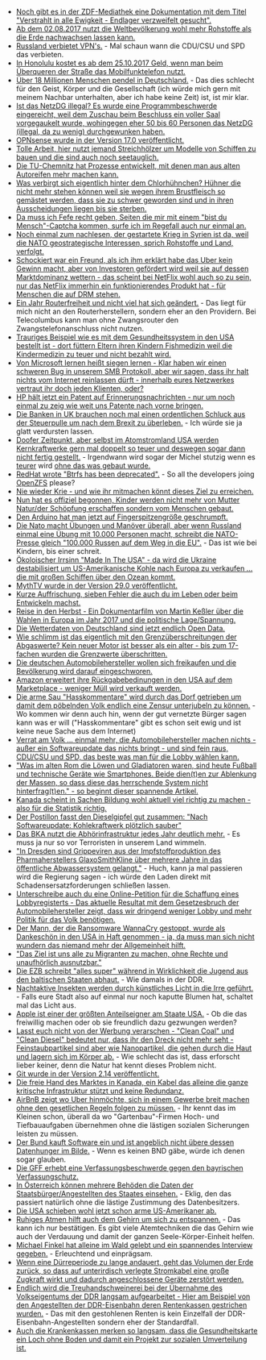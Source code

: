 * [Noch gibt es in der ZDF-Mediathek eine Dokumentation mit dem Titel "Verstrahlt in alle Ewigkeit - Endlager verzweifelt gesucht".](http://www.sonnenseite.com/de/tipps/planet-e.-verstrahlt-in-alle-ewigkeit-endlager-verzweifelt-gesucht.html)
* [Ab dem 02.08.2017 nutzt die Weltbevölkerung wohl mehr Rohstoffe als die Erde nachwachsen lassen kann.](http://www.sonnenseite.com/de/zukunft/erdueberlastungstag-am-2.-august-sind-natuerliche-ressourcen-aufgebraucht.html)
* [Russland verbietet VPN's.](http://www.reuters.com/article/us-russia-internet-idUSKBN1AF0QI) - Mal schaun wann die CDU/CSU und SPD das verbieten.
* [In Honolulu kostet es ab dem 25.10.2017 Geld, wenn man beim Überqueren der Straße das Mobilfunktelefon nutzt.](https://www.golem.de/news/honolulu-strafe-fuer-handynutzung-auf-der-strasse-1707-129204.html)
* [Über 18 Millionen Menschen pendel in Deutschland.](https://www.heise.de/newsticker/meldung/Pendler-Rekord-in-Deutschland-Der-Preis-ist-zunehmender-Stress-3786719.html) - Das dies schlecht für den Geist, Körper und die Gesellschaft (ich würde mich gern mit meinem Nachbar unterhalten, aber ich habe keine Zeit) ist, ist mir klar.
* [Ist das NetzDG illegal? Es wurde eine Programmbeschwerde eingereicht, weil dem Zuschau beim Beschluss ein voller Saal vorgegaukelt wurde, wohingegen eher 50 bis 60 Personen das NetzDG (illegal, da zu wenig) durchgewunken haben.](https://propagandaschau.wordpress.com/2017/07/31/programmbeschwerde-ueber-die-berichterstattung-zur-plenardebatte-zum-netzwerkdurchsetzungsgesetz/)
* [OPNsense wurde in der Version 17.0 veröffentlicht.](https://opnsense.org/opnsense-17-7-released/)
* [Tolle Arbeit, hier nutzt jemand Streichhölzer um Modelle von Schiffen zu bauen und die sind auch noch seetauglich.](https://www.heise.de/make/meldung/Seetuechtige-Ozeanriesen-aus-abgebrannten-Streichhoelzern-3784974.html?wt_mc=rss.ho.beitrag.atom&hg=1&hgi=0&hgf=false)
* [Die TU-Chemnitz hat Prozesse entwickelt, mit denen man aus alten Autoreifen mehr machen kann.](http://www.sonnenseite.com/de/wissenschaft/das-geheime-leben-der-altreifen.html)
* [Was verbirgt sich eigentlich hinter dem Chlorhühnchen? Hühner die nicht mehr stehen können weil sie wegen ihrem Brustfleisch so gemästet werden, dass sie zu schwer geworden sind und in ihren Ausscheidungen liegen bis sie sterben.](https://www.heise.de/tp/features/Streit-um-amerikanische-Chlorhuehnchen-im-Brexit-Grossbritannien-3787646.html)
* [Da muss ich Fefe recht geben, Seiten die mir mit einem "bist du Mensch"-Captcha kommen, surfe ich im Regefall auch nur einmal an.](https://blog.fefe.de/?ts=a77ef092)
* [Noch einmal zum nachlesen, der gestartete Krieg in Syrien ist da, weil die NATO geostrategische Interessen, sprich Rohstoffe und Land, verfolgt.](https://www.heise.de/tp/features/Es-ging-und-geht-um-geostrategische-Interessen-3701916.html)
* [Schockiert war ein Freund, als ich ihm erklärt habe das Uber kein Gewinn macht, aber von Investoren gefördert wird weil sie auf dessen Marktdominanz wettern - das scheint bei NetFlix wohl auch so zu sein, nur das NetFlix immerhin ein funktionierendes Produkt hat - für Menschen die auf DRM stehen.](https://blog.fefe.de/?ts=a77effe8)
* [Ein Jahr Routerfreiheit und nicht viel hat sich geändert.](https://www.golem.de/news/ein-jahr-routerfreiheit-die-freiheit-die-keiner-haben-will-1708-129233.html) - Das liegt für mich nicht an den Routerherstellern, sondern eher an den Providern. Bei Telecolumbus kann man ohne Zwangsrouter den Zwangstelefonanschluss nicht nutzen. 
* [Trauriges Beispiel wie es mit dem Gesundheitssystem in den USA bestellt ist - dort füttern Eltern ihren Kindern Fishmedizin weil die Kindermedizin zu teuer und nicht bezahlt wird.](https://blog.fefe.de/?ts=a77e948e)
* [Von Microsoft lernen heißt siegen lernen - Klar haben wir einen schweren Bug in unserem SMB Protokoll, aber wir sagen, dass ihr halt nichts vom Internet reinlassen dürft - innerhalb eures Netzwerkes vertraut ihr doch jeden Klienten, oder?](https://www.heise.de/security/meldung/SMBloris-fuellt-kompletten-Arbeitsspeicher-3788252.html)
* [HP hält jetzt ein Patent auf Erinnerungsnachrichten - nur um noch einmal zu zeig wie weit uns Patente nach vorne bringen.](https://www.eff.org/deeplinks/2017/07/stupid-patent-month-hp-patents-reminder-messages)
* [Die Banken in UK brauchen noch mal einen ordentlichen Schluck aus der Steuerpulle um nach dem Brexit zu überleben.](https://blog.fefe.de/?ts=a77eb3ec) - Ich würde sie ja glatt verdursten lassen.
* [Doofer Zeitpunkt, aber selbst im Atomstromland USA werden Kernkraftwerke gern mal doppelt so teuer und deswegen sogar dann nicht fertig gestellt.](https://www.nytimes.com/2017/07/31/climate/nuclear-power-project-canceled-in-south-carolina.html) - Irgendwann wird sogar der Michel stutzig wenn es [teurer](https://www.heise.de/forum/Telepolis/Kommentare/Trumps-propagierte-Wiederbelebung-der-Atomenergie-erfaehrt-Daempfer/Durchkorrumpierte-Gesellschaften/posting-30801754/show/) wird [ohne das was gebaut wurde.](https://www.heise.de/tp/features/Trumps-propagierte-Wiederbelebung-der-Atomenergie-erfaehrt-Daempfer-3789032.html)
* [RedHat wrote "Btrfs has been deprecated".](http://www.phoronix.com/scan.php?page=news_item&px=Red-Hat-Deprecates-Btrfs-Again) - So all the developers joing [OpenZFS](http://open-zfs.org) please?
* [Nie wieder Krie - und wie ihr mitmachen könnt dieses Ziel zu erreichen.](https://niewiederkrieg.org/teilnehmen/)
* [Nun hat es offiziel begonnen, Kinder werden nicht mehr von Mutter Natur/der Schöpfung erschaffen sondern vom Menschen gebaut.](https://www.heise.de/newsticker/meldung/US-Forscher-nehmen-erstmals-Gen-Editierungen-an-menschlichen-Embryos-vor-3788228.html)
* [Den Arduino hat man jetzt auf Fingerspitzengröße geschrumpft.](https://www.heise.de/make/meldung/Arduino-kompatibel-und-winzig-Mikrocontroller-Pico-3788045.html)
* [Die Nato macht Übungen und Manöver überall, aber wenn Russland einmal eine Übung mit 10.000 Personen macht, schreibt die NATO-Presse gleich "100.000 Russen auf dem Weg in die EU".](https://www.heise.de/tp/features/Wer-hat-Angst-vor-dem-russischen-Manoever-Zapad-2017-3789970.html) - Das ist wie bei Kindern, bis einer schreit.
* [Ökoloischer Irrsinn "Made In The USA" - da wird die Ukraine destabilisiert um US-Amerikanische Kohle nach Europa zu verkaufen ... die mit großen Schiffen über den Ozean kommt.](https://www.heise.de/tp/features/Ukraine-US-Lieferungen-sollen-Donbass-Kohle-ersetzten-3789957.html)
* [MythTV wurde in der Version 29.0 veröffentlicht.](https://www.pro-linux.de/news/1/25003/mythtv-290-freigegeben.html)
* [Kurze Auffrischung, sieben Fehler die auch du im Leben oder beim Entwickeln machst.](https://opensource.com/article/17/8/mistakes-open-source-avoid)
* [Reise in den Herbst - Ein Dokumentarfilm von Martin Keßler über die Wahlen in Europa im Jahr 2017 und die politische Lage/Spannung.](http://new.neuewut.de/)
* [Die Wetterdaten von Deutschland sind jetzt endlich Open Data.](https://www.golem.de/news/deutscher-wetterdienst-wetterdaten-sind-jetzt-open-data-1708-129258.html)
* [Wie schlimm ist das eigentlich mit den Grenzüberschreitungen der Abgaswerte? Kein neuer Motor ist besser als ein alter - bis zum 17-fachen wurden die Grenzwerte überschritten.](https://blog.fefe.de/?ts=a77f739a)
* [Die deutschen Automobilehersteller wollen sich freikaufen und die Bevölkerung wird darauf eingeschworen.](https://www.golem.de/news/diesel-gipfel-mobilitaetsfonds-und-software-update-statt-neuer-hardware-1708-129271.html)
* [Amazon erweitert ihre Rückgabebedinungen in den USA auf dem Marketplace - weniger Müll wird verkauft werden.](https://blog.fefe.de/?ts=a77f3ab4)
* [Die arme Sau "Hasskommentare" wird durch das Dorf getrieben um damit dem pöbelnden Volk endlich eine Zensur unterjubeln zu können.](http://npr.news.eulu.info/2017/08/02/hass-postings-na-und/?pk_campaign=feed&pk_kwd=hass-postings-na-und) - Wo kommen wir denn auch hin, wenn der gut vernetzte Bürger sagen kann was er will ("Hasskommentare" gibt es schon seit ewig und ist keine neue Sache aus dem Internet)
* [Verrat am Volk ... einmal mehr, die Automobilehersteller machen nichts - außer ein Softwareupdate das nichts bringt - und sind fein raus, CDU/CSU und SPD, das beste was man für die Lobby wählen kann.](http://www.sonnenseite.com/de/politik/beim-diesel-bleibt-alles-freiwillig.html)
* ["Was im alten Rom die Löwen und Gladiatoren waren, sind heute Fußball und technische Geräte wie Smartphones. Beide dien(t)en zur Ablenkung der Massen, so dass diese das herrschende System nicht hinterfrag(t)en." - so beginnt dieser spannende Artikel.](http://www.neopresse.com/reisen/biometrie-und-kontrolle-wie-man-die-identifizierung-per-gesichtserkennungssoftware-den-menschen-schmackhaft-machen-will/)
* [Kanada scheint in Sachen Bildung wohl aktuell viel richtig zu machen - also für die Statistik richtig.](http://www.bbc.com/news/business-40708421)
* [Der Postillon fasst den Dieselgipfel gut zusammen: "Nach Softwareupdate: Kohlekraftwerk plötzlich sauber"](http://www.der-postillon.com/2017/08/softwareupdate.html)
* [Das BKA nutzt die Abhörinfrastruktur jedes Jahr deutlich mehr.](https://www.heise.de/newsticker/meldung/Bundesbehoerden-setzten-digitale-Ermittlungsinstrumente-intensiver-ein-3792173.html) - Es muss ja nur so vor Terroristen in unserem Land wimmeln.
* ["In Dresden sind Grippeviren aus der Impfstoffproduktion des Pharmaherstellers GlaxoSmithKline über mehrere Jahre in das öffentliche Abwassersystem gelangt."](http://www.mdr.de/sachsen/dresden/grippe-viren-im-abwasser-glaxosmithkline-100.html) - Huch, kann ja mal passieren wird die Regierung sagen - ich würde den Laden direkt mit Schadensersatzforderungen schließen lassen.
* [Unterschreibe auch du eine Online-Petition für die Schaffung eines Lobbyregisterts - Das aktuelle Resultat mit dem Gesetzesbruch der Automobilehersteller zeigt, dass wir dringend weniger Lobby und mehr Politik für das Volk benötigen.](https://www.lobbycontrol.de/2017/06/aktion-zur-bundestagswahl-wissen-was-drin-steckt/)
* [Der Mann, der die Ransomware WannaCry gestoppt, wurde als Dankeschön in den USA in Haft genommen - ja, da muss man sich nicht wundern das niemand mehr der Allgemeinheit hilft.](https://motherboard.vice.com/en_us/article/ywp8k5/researcher-who-stopped-wannacry-ransomware-detained-in-us-after-def-con)
* ["Das Ziel ist uns alle zu Migranten zu machen, ohne Rechte und unaufhörlich ausnutzbar."](http://npr.news.eulu.info/2017/08/04/migranten-sind-die-neuen-sklaven-des-kapitalismus/?pk_campaign=feed&pk_kwd=migranten-sind-die-neuen-sklaven-des-kapitalismus)
* [Die EZB schreibt "alles super" während in Wirklichkeit die Jugend aus den baltischen Staaten abhaut.](http://norberthaering.de/de/27-german/news/870-ezb-lettland-litauen) - Wie damals in der DDR.
* [Nachtaktive Insekten werden durch künstliches Licht in die Irre geführt.](http://www.sonnenseite.com/de/wissenschaft/lichtverschmutzung-bedroht-die-bestaeubung.html) - Falls eure Stadt also auf einmal nur noch kaputte Blumen hat, schaltet mal das Licht aus.
* [Apple ist einer der größten Anteilseigner am Staate USA.](https://blog.fefe.de/?ts=a77b7a81) - Ob die das freiwillig machen oder ob sie freundlich dazu gezwungen werden?
* [Lasst euch nicht von der Werbung verarschen - "Clean Coal" und "Clean Diesel" bedeutet nur, dass ihr den Dreck nicht mehr seht - Feinstaubpartikel sind aber wie Nanopartikel, die gehen durch die Haut und lagern sich im Körper ab.](https://www.heise.de/tp/features/Clean-Energy-Ihr-seid-doch-nicht-ganz-sauber-3793076.html) - Wie schlecht das ist, dass erforscht lieber keiner, denn die Natur hat kennt dieses Problem nicht.
* [Git wurde in der Version 2.14 veröffentlicht.](https://raw.githubusercontent.com/git/git/master/Documentation/RelNotes/2.14.0.txt)
* [Die freie Hand des Marktes in Kanada, ein Kabel das alleine die ganze kritische Infrastruktur stützt und keine Redundanz.](https://www.heise.de/newsticker/meldung/Ostkanada-Ein-kaputtes-Kabel-stoppt-Notruf-Banken-Flugzeuge-3793628.html)
* [AirBnB zeigt wo Uber hinmöchte, sich in einem Gewerbe breit machen ohne den gesetlichen Regeln folgen zu müssen.](https://www.heise.de/newsticker/meldung/Tourismus-Riese-Airbnb-Private-Online-Zimmervermittlung-war-gestern-3793588.html) - Ihr kennt das im Kleinen schon, überall da wo "Gartenbau"-Firmen Hoch- und Tiefbauaufgaben übernehmen ohne die lästigen sozialen Sicherungen leisten zu müssen.
* [Der Bund kauft Software ein und ist angeblich nicht übere dessen Datenhunger im Bilde.](https://www.heise.de/newsticker/meldung/Anwendung-zur-Breitbandmessung-der-Bundesnetzagentur-hat-Datenhunger-3793392.html) - Wenn es keinen BND gäbe, würde ich denen sogar glauben.
* [Die GFF erhebt eine Verfassungsbeschwerde gegen den bayrischen Verfassungschutz.](https://blog.fefe.de/?ts=a77aa6c7)
* [In Österreich können mehrere Behöden die Daten der Staatsbürger/Angestellten des Staates einsehen.](http://orf.at/stories/2401914/) - Eklig, den das passiert natürlich ohne die lästige Zustimmung des Datenbesitzers.
* [Die USA schieben wohl jetzt schon arme US-Amerikaner ab.](https://blog.fefe.de/?ts=a77aa3dd)
* [Ruhiges Atmen hilft auch dem Gehirn um sich zu entspannen.](https://www.heise.de/tp/features/Ganz-tief-durchatmen-3784369.html) - Das kann ich nur bestätigen. Es gibt viele Atemtechniken die das Gehirn wie auch der Verdauung und damit der ganzen Seele-Körper-Einheit helfen.
* [Michael Finkel hat alleine im Wald gelebt und ein spannendes Interview gegeben.](http://hazlitt.net/feature/there-have-always-existed-people-whove-simply-wanted-be-alone-interview-michael-finkel) - Erleuchtend und einprägsam.
* [Wenn eine Dürreperiode zu lange andauert, geht das Volumen der Erde zurück, so dass auf unterirdisch verlegte Stromkabel eine große Zugkraft wirkt und dadurch angeschlossene Geräte zerstört werden.](https://blog.fefe.de/?ts=a7781eb0)
* [Endlich wird die Treuhandschweinerei bei der Übernahme des Volkseigentums der DDR langsam aufgearbeitet - Hier am Beispiel von den Angestellten der DDR-Eisenbahn deren Rentenkassen gestrichen wurden.](https://blog.fefe.de/?ts=a7781cbe) - Das mit den gestohlenen Renten is kein Einzelfall der DDR-Eisenbahn-Angestellten sondern eher der Standardfall.
* [Auch die Krankenkassen merken so langsam, dass die Gesundheitskarte ein Loch ohne Boden und damit ein Projekt zur sozialen Umverteilung ist.](https://www.golem.de/news/medizin-gesundheitskarte-steht-vor-endgueltigem-aus-1708-129328.html)

